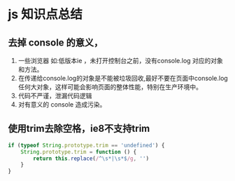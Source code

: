 # js 知识点总结

## 去掉 console 的意义，
   1.  一些浏览器 如:低版本ie ，未打开控制台之前，没有console.log 对应的对象和方法。
   2. 在传递给console.log的对象是不能被垃圾回收,最好不要在页面中console.log任何大对象，这样可能会影响页面的整体性能，特别在生产环境中。
   3. 代码不严谨，泄漏代码逻辑
   4. 对有意义的 console 造成污染。


## 使用trim去除空格，ie8不支持trim

```js
if (typeof String.prototype.trim == 'undefined') {
    String.prototype.trim = function () {
        return this.replace(/^\s*|\s*$/g, '')
    }
}
```

